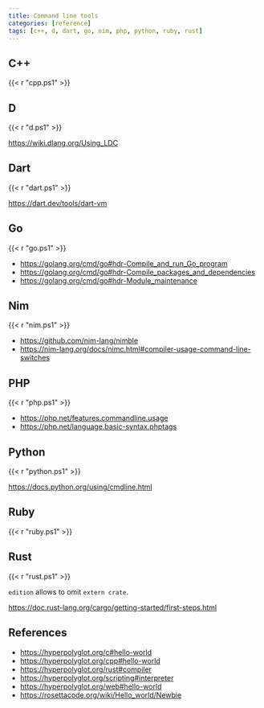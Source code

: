 ```yaml
---
title: Command line tools
categories: [reference]
tags: [c++, d, dart, go, nim, php, python, ruby, rust]
---
```


## C++

{{< r "cpp.ps1" >}}

## D

{{< r "d.ps1" >}}

<https://wiki.dlang.org/Using_LDC>

## Dart

{{< r "dart.ps1" >}}

<https://dart.dev/tools/dart-vm>

## Go

{{< r "go.ps1" >}}

- <https://golang.org/cmd/go#hdr-Compile_and_run_Go_program>
- <https://golang.org/cmd/go#hdr-Compile_packages_and_dependencies>
- <https://golang.org/cmd/go#hdr-Module_maintenance>

## Nim

{{< r "nim.ps1" >}}

- <https://github.com/nim-lang/nimble>
- <https://nim-lang.org/docs/nimc.html#compiler-usage-command-line-switches>

## PHP

{{< r "php.ps1" >}}

- <https://php.net/features.commandline.usage>
- <https://php.net/language.basic-syntax.phptags>

## Python

{{< r "python.ps1" >}}

<https://docs.python.org/using/cmdline.html>

## Ruby

{{< r "ruby.ps1" >}}

## Rust

{{< r "rust.ps1" >}}

`edition` allows to omit `extern crate`.

<https://doc.rust-lang.org/cargo/getting-started/first-steps.html>

## References

- <https://hyperpolyglot.org/c#hello-world>
- <https://hyperpolyglot.org/cpp#hello-world>
- <https://hyperpolyglot.org/rust#compiler>
- <https://hyperpolyglot.org/scripting#interpreter>
- <https://hyperpolyglot.org/web#hello-world>
- <https://rosettacode.org/wiki/Hello_world/Newbie>
